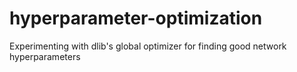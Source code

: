 # hyperparameter-optimization
Experimenting with dlib's global optimizer for finding good network hyperparameters

